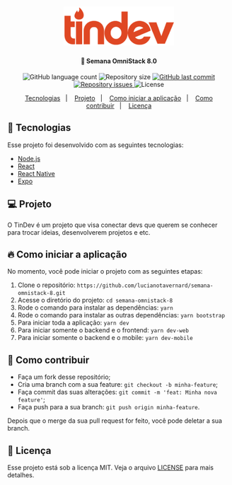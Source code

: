 <h1 align="center">
  <img alt="TinDev" title="#TinDev" src=".github/logo.png" width="250px" />
</h1>

<h4 align="center">
  🚀 Semana OmniStack 8.0
</h4>

<p align="center">
  <img alt="GitHub language count" src="https://img.shields.io/github/languages/count/lucianotavernard/semana-omnistack-8">

  <img alt="Repository size" src="https://img.shields.io/github/repo-size/lucianotavernard/semana-omnistack-8">

  <a href="https://github.com/lucianotavernard/semana-omnistack-8/commits/master">
    <img alt="GitHub last commit" src="https://img.shields.io/github/last-commit/lucianotavernard/semana-omnistack-8">
  </a>

  <a href="https://github.com/lucianotavernard/semana-omnistack-8/issues">
    <img alt="Repository issues" src="https://img.shields.io/github/issues/lucianotavernard/semana-omnistack-8">
  </a>

  <img alt="License" src="https://img.shields.io/badge/license-MIT-brightgreen">
</p>

<p align="center">
  <a href="#-tecnologias">Tecnologias</a>&nbsp;&nbsp;&nbsp;|&nbsp;&nbsp;&nbsp;
  <a href="#-projeto">Projeto</a>&nbsp;&nbsp;&nbsp;|&nbsp;&nbsp;&nbsp;
  <a href="#-como-iniciar-a-aplicação">Como iniciar a aplicação</a>&nbsp;&nbsp;&nbsp;|&nbsp;&nbsp;&nbsp;
  <a href="#-como-contribuir">Como contribuir</a>&nbsp;&nbsp;&nbsp;|&nbsp;&nbsp;&nbsp;
  <a href="#-licença">Licença</a>
</p>

## 🚀 Tecnologias

Esse projeto foi desenvolvido com as seguintes tecnologias:

- [Node.js](https://nodejs.org/en/)
- [React](https://reactjs.org/)
- [React Native](https://facebook.github.io/react-native/)
- [Expo](https://expo.io/)

## 💻 Projeto

O TinDev é um projeto que visa conectar devs que querem se conhecer para trocar ideias, desenvolverem projetos e etc.

## 🔥 Como iniciar a aplicação

No momento, você pode iniciar o projeto com as seguintes etapas:

1. Clone o repositório: `https://github.com/lucianotavernard/semana-omnistack-8.git`
2. Acesse o diretório do projeto: `cd semana-omnistack-8`
3. Rode o comando para instalar as dependências: `yarn`
4. Rode o comando para instalar as outras dependências: `yarn bootstrap`
5. Para iniciar toda a aplicação: `yarn dev`
6. Para iniciar somente o backend e o frontend: `yarn dev-web`
6. Para iniciar somente o backend e o mobile: `yarn dev-mobile`

## 🤔 Como contribuir

- Faça um fork desse repositório;
- Cria uma branch com a sua feature: `git checkout -b minha-feature`;
- Faça commit das suas alterações: `git commit -m 'feat: Minha nova feature'`;
- Faça push para a sua branch: `git push origin minha-feature`.

Depois que o merge da sua pull request for feito, você pode deletar a sua branch.

## 📝 Licença

Esse projeto está sob a licença MIT. Veja o arquivo [LICENSE](LICENSE.md) para mais detalhes.
